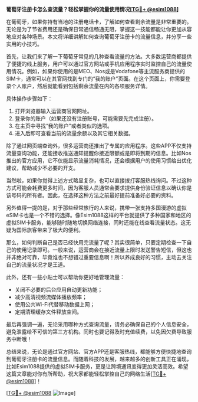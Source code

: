 **葡萄牙注册卡怎么查流量？轻松掌握你的流量使用情况[[TG💪+ @esim1088](https://t.me/s/esim1088)]**

在葡萄牙，如果你持有当地的注册电话卡，了解如何查看剩余流量是非常重要的。无论是为了节省费用还是确保日常通信畅通无阻，掌握这一技能都能让你更加从容地应对各种场景。本文将详细讲解如何查询葡萄牙注册卡的流量信息，并分享一些实用的小技巧。

首先，让我们来了解一下葡萄牙常见的几种查看流量的方法。大多数运营商都提供了便捷的线上服务，用户可以通过官方网站或手机应用程序实时监控自己的流量使用情况。例如，如果你使用的是MEO、Nos或是Vodafone等主流服务商提供的SIM卡，通常可以在其官网找到专门的“我的账户”页面。在这个页面上，你需要登录个人账户，然后就能看到包括剩余流量在内的各项服务详情。

具体操作步骤如下：
1. 打开浏览器输入运营商官网网址。
2. 登录你的账户（如果还没有注册账号，可能需要先完成注册）。
3. 在主页中寻找“我的账户”或者类似的选项。
4. 进入后即可查看当前的流量余额以及其它相关数据。

除了通过网页端查询外，很多运营商还推出了专属的应用程序。这些APP不仅支持流量查询功能，还能接收推送通知提醒你接近限额或是即将到期的信息。比如Nos推出的官方应用，它不仅能显示流量消耗情况，还会根据用户的使用习惯给出优化建议，帮助减少不必要的开支。

当然啦，如果你觉得上述方式略显复杂，也可以直接拨打客服热线询问。不过这种方式可能会耗费更多时间，因为客服人员通常会要求提供身份验证信息以确认你是该号码的所有者。因此，在选择这种方法之前最好提前准备好必要的资料。

另外值得一提的是，对于那些经常旅行的人来说，携带一张支持多国漫游的虚拟eSIM卡也是一个不错的选择。像Esim1088这样的平台就提供了多种国家和地区的虚拟SIM卡服务，能够随时随地切换网络连接，同时还能在线查看流量状态。这无疑为国际旅客带来了极大的便利。

那么，如何判断自己是否已经快用完流量了呢？其实很简单，只要定期检查一下自己的使用记录即可。一般来说，运营商会在接近流量上限时发送警告短信，但这也并非绝对可靠，毕竟谁也不想错过重要信息啊！所以养成良好的习惯，主动去关注自己的流量状况才是王道。

此外，还有一些小贴士可以帮助你更好地管理流量：
- 关闭不必要的后台应用自动更新功能；
- 减少高清视频流媒体播放频率；
- 使用公共Wi-Fi代替移动数据上网；
- 定期清理缓存文件释放空间。

最后再强调一遍，无论采用哪种方式查询流量，请务必确保自己的个人信息安全，避免泄露给不可信的第三方机构。同时也要记得及时充值续费，以免因欠费导致服务中断哦！

总结来说，无论是通过官方网站、官方APP还是客服热线，都能够方便快捷地查询到葡萄牙注册卡的流量信息。而随着科技的发展，越来越多的创新工具正在涌现，比如Esim1088提供的虚拟SIM卡服务，更是让跨境通讯变得更加灵活高效。希望这篇文章能对你有所帮助，祝大家都能轻松掌控自己的网络生活[[TG💪+ @esim1088](https://t.me/s/esim1088)]！

[[TG💪+ @esim1088](https://t.me/s/esim1088) ![Image](https://i.postimg.cc/4NQfJmqS/Snipaste-2025-05-13-00-14-12.png)]